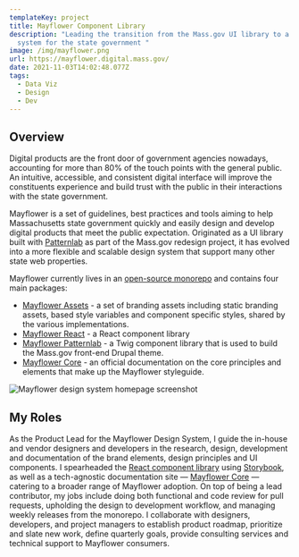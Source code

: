 ```yaml
---
templateKey: project
title: Mayflower Component Library
description: "Leading the transition from the Mass.gov UI library to a design
  system for the state government "
image: /img/mayflower.png
url: https://mayflower.digital.mass.gov/
date: 2021-11-03T14:02:48.077Z
tags:
  - Data Viz
  - Design
  - Dev
---
```

## Overview

Digital products are the front door of government agencies nowadays, accounting for more than 80% of the touch points with the general public. An intuitive, accessible, and consistent digital interface will improve the constituents experience and build trust with the public in their interactions with the state government. 

Mayflower is a set of guidelines, best practices and tools aiming to help Massachusetts state government quickly and easily design and develop digital products that meet the public expectation. Originated as a UI library built with [Patternlab](https://patternlab.io/) as part of the Mass.gov redesign project, it has evolved into a more flexible and scalable design system that support many other state web properties.

Mayflower currently lives in an [open-source monorepo](https://github.com/massgov/mayflower) and contains four main packages:
- [Mayflower Assets](https://www.npmjs.com/package/@massds/mayflower-assets) - a set of branding assets including static branding assets, based style variables and component specific styles, shared by the various implementations. 
- [Mayflower React](https://mayflower.digital.mass.gov/react) - a React component library
- [Mayflower Patternlab](https://mayflower.digital.mass.gov/patternlab) - a Twig component library that is used to build the Mass.gov front-end Drupal theme. 
- [Mayflower Core](https://mayflower.digital.mass.gov/core/index.html) - an official documentation on the core principles and elements that make up the Mayflower styleguide.

![Mayflower design system homepage screenshot](/img/mayflower-home.png)

## My Roles

As the Product Lead for the Mayflower Design System, I guide the in-house and vendor designers and developers in the research, design, development and documentation of the brand elements, design principles and UI components. I spearheaded the [React component library](https://mayflower.digital.mass.gov/react/index.html) using [Storybook](https://storybook.js.org/), as well as a tech-agnostic documentation site — [Mayflower Core](https://mayflower.digital.mass.gov/core/index.html) — catering to a broader range of Mayflower adoption. On top of being a lead contributor, my jobs include doing both functional and code review for pull requests, upholding the design to development workflow, and managing weekly releases from the monorepo. I collaborate with designers, developers, and project managers to establish product roadmap, prioritize and slate new work, define quarterly goals, provide consulting services and technical support to Mayflower consumers.